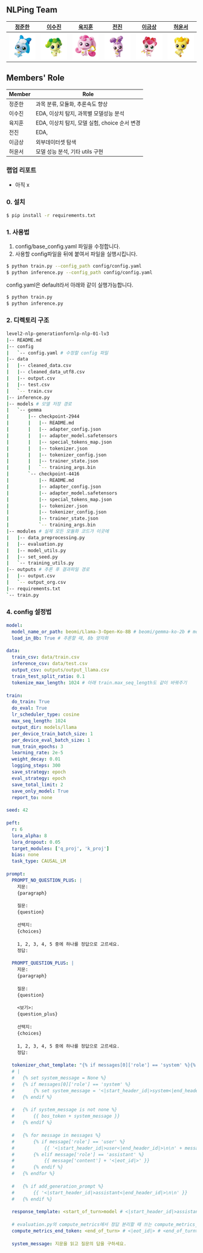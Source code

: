 ## NLPing Team

|[정준한](https://github.com/junhanjeong)|[이수진](https://github.com/owlemily)|[육지훈](https://github.com/jihunyuk)|[전진](https://github.com/jeenie2727)|[이금상](https://github.com/GeumSangLEE)|[허윤서](https://github.com/Yunseo-Lab)|
|:-:|:-:|:-:|:-:|:-:|:-:|
|<a href="https://github.com/junhanjeong"><img src="profile/바로핑.png" width='300px'></a>|<a href="https://github.com/owlemily"><img src="profile/차차핑.png" width='300px'></a>|<a href="https://github.com/jihunyuk"><img src="profile/하츄핑.png" width='300px'></a>|<a href="https://github.com/jeenie2727"><img src="profile/라라핑.png" width='300px'></a>|<a href="https://github.com/GeumSangLEE"><img src="profile/해핑.png" width='300px'></a>|<a href="https://github.com/Yunseo-Lab"><img src="profile/아자핑.png" width='300px'></a>|

## Members' Role
| Member | Role | 
| --- | --- |
| 정준한 | 과목 분류, 모듈화, 추론속도 향상 |
| 이수진 | EDA, 이상치 탐지, 과목별 모델성능 분석 |
| 육지훈 | EDA, 이상치 탐지, 모델 실험, choice 순서 변경 |
| 전진 | EDA,  |
| 이금상 | 외부데이터셋 탐색 |
| 허윤서 | 모델 성능 분석, 기타 utils 구현 |

### 랩업 리포트
- 아직 x

### 0. 설치
```Bash
$ pip install -r requirements.txt
```

### 1. 사용법
1. config/base_config.yaml 파일을 수정합니다.
2. 사용할 config파일을 뒤에 붙여서 파일을 실행시킵니다. 
```Bash
$ python train.py --config_path config/config.yaml
$ python inference.py --config_path config/config.yaml
```
config.yaml은 default라서 아래와 같이 실행가능합니다.
```Bash
$ python train.py
$ python inference.py
```

### 2. 디렉토리 구조
```Bash
level2-nlp-generationfornlp-nlp-01-lv3
|-- README.md
|-- config
|   `-- config.yaml # 수정할 config 파일
|-- data
|   |-- cleaned_data.csv
|   |-- cleaned_data_utf8.csv
|   |-- output.csv
|   |-- test.csv
|   `-- train.csv
|-- inference.py
|-- models # 모델 저장 경로
|   `-- gemma
|       |-- checkpoint-2944
|       |   |-- README.md
|       |   |-- adapter_config.json
|       |   |-- adapter_model.safetensors
|       |   |-- special_tokens_map.json
|       |   |-- tokenizer.json
|       |   |-- tokenizer_config.json
|       |   |-- trainer_state.json
|       |   `-- training_args.bin
|       `-- checkpoint-4416
|           |-- README.md
|           |-- adapter_config.json
|           |-- adapter_model.safetensors
|           |-- special_tokens_map.json
|           |-- tokenizer.json
|           |-- tokenizer_config.json
|           |-- trainer_state.json
|           `-- training_args.bin
|-- modules # 실제 모든 모듈화 코드가 이곳에
|   |-- data_preprocessing.py
|   |-- evaluation.py
|   |-- model_utils.py
|   |-- set_seed.py
|   `-- training_utils.py
|-- outputs # 추론 후 결과파일 경로
|   |-- output.csv
|   `-- output_org.csv
|-- requirements.txt
`-- train.py
```


### 4. config 설정법
```YAML
model:
  model_name_or_path: beomi/Llama-3-Open-Ko-8B # beomi/gemma-ko-2b # models/gemma/checkpoint-4416 #beomi/gemma-ko-2b
  load_in_8b: True # 추론할 때, 8b 양자화

data:
  train_csv: data/train.csv
  inference_csv: data/test.csv
  output_csv: outputs/output_llama.csv
  train_test_split_ratio: 0.1
  tokenize_max_length: 1024 # 아래 train.max_seq_length도 같이 바꿔주기

train:
  do_train: True
  do_eval: True
  lr_scheduler_type: cosine
  max_seq_length: 1024
  output_dir: models/llama
  per_device_train_batch_size: 1
  per_device_eval_batch_size: 1
  num_train_epochs: 3
  learning_rate: 2e-5
  weight_decay: 0.01
  logging_steps: 300
  save_strategy: epoch
  eval_strategy: epoch
  save_total_limit: 2
  save_only_model: True
  report_to: none

seed: 42

peft:
  r: 6
  lora_alpha: 8
  lora_dropout: 0.05
  target_modules: ['q_proj', 'k_proj']
  bias: none
  task_type: CAUSAL_LM

prompt:
  PROMPT_NO_QUESTION_PLUS: |
    지문:
    {paragraph}

    질문:
    {question}

    선택지:
    {choices}

    1, 2, 3, 4, 5 중에 하나를 정답으로 고르세요.
    정답:
    
  PROMPT_QUESTION_PLUS: |
    지문:
    {paragraph}

    질문:
    {question}

    <보기>:
    {question_plus}

    선택지:
    {choices}

    1, 2, 3, 4, 5 중에 하나를 정답으로 고르세요.
    정답:
  
  tokenizer_chat_template: "{% if messages[0]['role'] == 'system' %}{% set system_message = messages[0]['content'] %}{% endif %}{% if system_message is defined %}{{ system_message }}{% endif %}{% for message in messages %}{% set content = message['content'] %}{% if message['role'] == 'user' %}{{ '<start_of_turn>user\n' + content + '<end_of_turn>\n<start_of_turn>model\n' }}{% elif message['role'] == 'assistant' %}{{ content + '<end_of_turn>\n' }}{% endif %}{% endfor %}"
  # |
  #   {% set system_message = None %}
  #   {% if messages[0]['role'] == 'system' %}
  #       {% set system_message = '<|start_header_id|>system<|end_header_id|>\n\n' + messages[0]['content'] + '<|eot_id|>' %}
  #   {% endif %}

  #   {% if system_message is not none %}
  #       {{ bos_token + system_message }}
  #   {% endif %}

  #   {% for message in messages %}
  #       {% if message['role'] == 'user' %}
  #           {{ '<|start_header_id|>user<|end_header_id|>\n\n' + message['content'] + '<|eot_id|>' + '<|start_header_id|>assistant<|end_header_id|>\n\n'}}
  #       {% elif message['role'] == 'assistant' %}
  #           {{ message['content'] + '<|eot_id|>' }}
  #       {% endif %}
  #   {% endfor %}

  #   {% if add_generation_prompt %}
  #       {{ '<|start_header_id|>assistant<|end_header_id|>\n\n' }}
  #   {% endif %}
  
  response_template: <start_of_turn>model # <|start_header_id|>assistant<|end_header_id|>\n\n # <start_of_turn>model
  
  # evaluation.py의 compute_metrics에서 정답 분리할 때 쓰는 compute_metrics_split
  compute_metrics_end_token: <end_of_turn> # <|eot_id|> # <end_of_turn>

  system_message: 지문을 읽고 질문의 답을 구하세요.
```
